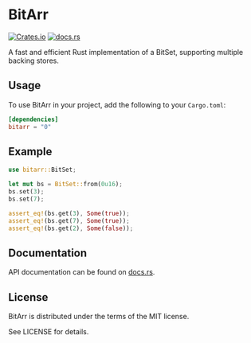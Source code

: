 # BitArr

[![Crates.io][crates-badge]][crates-url]
[![docs.rs][docs-badge]][docs-url]

A fast and efficient Rust implementation of a BitSet, supporting multiple backing stores.

## Usage

To use BitArr in your project, add the following to your `Cargo.toml`:

```toml
[dependencies]
bitarr = "0"
```

## Example

```rust
use bitarr::BitSet;

let mut bs = BitSet::from(0u16);
bs.set(3);
bs.set(7);

assert_eq!(bs.get(3), Some(true));
assert_eq!(bs.get(7), Some(true));
assert_eq!(bs.get(2), Some(false));

```

## Documentation

API documentation can be found on [docs.rs][docs-url].

## License

BitArr is distributed under the terms of the MIT license.

See LICENSE for details.

[crates-badge]: https://img.shields.io/crates/v/bitarr.svg
[crates-url]: https://crates.io/crates/bitarr
[docs-badge]: https://docs.rs/bitarr/badge.svg
[docs-url]: https://docs.rs/bitarr/

